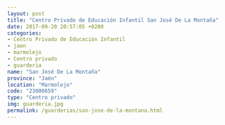 ```yaml
---
layout: post
title: "Centro Privado de Educación Infantil San José De La Montaña"
date: 2017-09-20 20:57:05 +0200
categories:
- Centro Privado de Educación Infantil
- jaen
- marmolejo
- Centro privado
- guarderia
name: "San José De La Montaña"
province: "Jaén"
location: "Marmolejo"
code: "23000659"
type: "Centro privado"
img: guarderia.jpg
permalink: /guarderias/san-jose-de-la-montana.html
---
```

